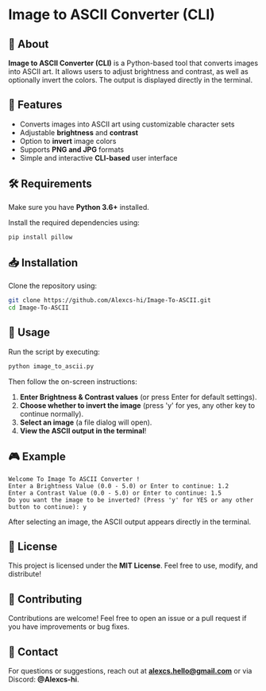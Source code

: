 # Image to ASCII Converter (CLI)

## 🎨 About
**Image to ASCII Converter (CLI)** is a Python-based tool that converts images into ASCII art. It allows users to adjust brightness and contrast, as well as optionally invert the colors. The output is displayed directly in the terminal.

## 🚀 Features
- Converts images into ASCII art using customizable character sets
- Adjustable **brightness** and **contrast**
- Option to **invert** image colors
- Supports **PNG and JPG** formats
- Simple and interactive **CLI-based** user interface

## 🛠 Requirements
Make sure you have **Python 3.6+** installed.

Install the required dependencies using:
```bash
pip install pillow
```

## 📥 Installation
Clone the repository using:
```bash
git clone https://github.com/Alexcs-hi/Image-To-ASCII.git
cd Image-To-ASCII
```

## 📌 Usage
Run the script by executing:
```bash
python image_to_ascii.py
```
Then follow the on-screen instructions:
1. **Enter Brightness & Contrast values** (or press Enter for default settings).
2. **Choose whether to invert the image** (press 'y' for yes, any other key to continue normally).
3. **Select an image** (a file dialog will open).
4. **View the ASCII output in the terminal**!

## 🎮 Example
```
Welcome To Image To ASCII Converter !
Enter a Brightness Value (0.0 - 5.0) or Enter to continue: 1.2
Enter a Contrast Value (0.0 - 5.0) or Enter to continue: 1.5
Do you want the image to be inverted? (Press 'y' for YES or any other button to continue): y
```
After selecting an image, the ASCII output appears directly in the terminal.

## 📜 License
This project is licensed under the **MIT License**. Feel free to use, modify, and distribute!

## 🤝 Contributing
Contributions are welcome! Feel free to open an issue or a pull request if you have improvements or bug fixes.

## 📧 Contact
For questions or suggestions, reach out at **alexcs.hello@gmail.com** or via Discord: **@Alexcs-hi**.


